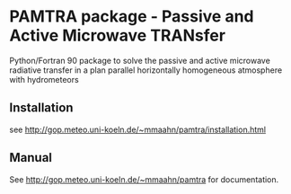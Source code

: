 # PAMTRA package - Passive and Active Microwave TRANsfer 

Python/Fortran 90 package to solve the passive and active microwave radiative transfer in a plan parallel horizontally homogeneous atmosphere with hydrometeors

## Installation

see http://gop.meteo.uni-koeln.de/~mmaahn/pamtra/installation.html

## Manual

See http://gop.meteo.uni-koeln.de/~mmaahn/pamtra for documentation.


